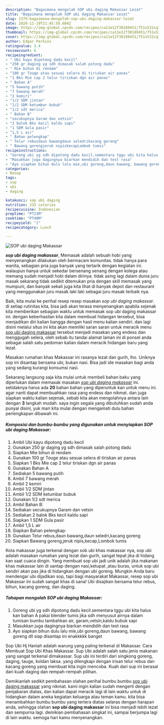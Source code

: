 ```yaml
---
description: "Bagaimana mengolah SOP ubi daging Makassar Lezat"
title: "Bagaimana mengolah SOP ubi daging Makassar Lezat"
slug: 2379-bagaimana-mengolah-sop-ubi-daging-makassar-lezat
date: 2020-11-19T21:45:59.684Z
image: https://img-global.cpcdn.com/recipes/ca11e12f38189451/751x532cq70/sop-ubi-daging-makassar-foto-resep-utama.jpg
thumbnail: https://img-global.cpcdn.com/recipes/ca11e12f38189451/751x532cq70/sop-ubi-daging-makassar-foto-resep-utama.jpg
cover: https://img-global.cpcdn.com/recipes/ca11e12f38189451/751x532cq70/sop-ubi-daging-makassar-foto-resep-utama.jpg
author: Edgar Perkins
ratingvalue: 3.4
reviewcount: 6
recipeingredient:
- " Ubi kayu dipotong dadu kecil"
- "250 gr daging yg sdh dimasak salah potong dadu"
- " Mie bihun di rendam"
- "100 gr Touge atau sesuai selera di tiriskan air panas"
- "1 Bks Mie cap 2 telur tiriskan dgn air panas"
- " Bahan A"
- "5 bawang putih"
- "7 bawang merah"
- "2 kemiri"
- "1/2 SDM jintan"
- "1/2 SDM ketumbar bubuk"
- "1/2 sdt merica"
- " Bahan B"
- "secukupnya Garam dan vetsin"
- "2 balok Bks kecil kaldu sapi"
- "1 SDM Gula pasir"
- "1,5 L air"
- " Bahan pelengkap"
- " Telur rebusdaun bawangdaun seledrikacang goreng"
- " Bawang gorengjeruk nipiskecapLombok tumis"
recipeinstructions:
- "Goreng ubi yg sdh dipotong dadu kecil.sementara tggu ubi kita halus kan bahan A pakai blender tumis jika sdh menyusut airnya dalam tumisan bumbu tambahkan air, garam,vetsin,kaldu bubuk sapi"
- "Masukkan juga dagingnya biarkan mendidih dan test rasa"
- "Ayo siapkan bihun dulu lalu mie,ubi goreng,daun bawang, bawang goreng dll siap disantap ini enakkkkk banget"
categories:
- Resep
tags:
- sop
- ubi
- daging

katakunci: sop ubi daging 
nutrition: 233 calories
recipecuisine: Indonesian
preptime: "PT23M"
cooktime: "PT40M"
recipeyield: "1"
recipecategory: Lunch

---
```



![SOP ubi daging Makassar](https://img-global.cpcdn.com/recipes/ca11e12f38189451/751x532cq70/sop-ubi-daging-makassar-foto-resep-utama.jpg)

<b><i>sop ubi daging makassar</i></b>, Memasak adalah sebuah hobi yang menyenangkan dilakukan oleh bermacam komunitas. tidak hanya para wanita, sebagian pria juga banyak yang tertarik dengan kegiatan ini. walaupun hanya untuk sekedar bersenang senang dengan kolega atau memang sudah menjadi hobi dalam dirinya. tidak asing lagi dalam dunia juru masak sekarang tidak sedikit ditemukan pria dengan skill memasak yang mumpuni, dan banyak sekali juga kita lihat di banyak depot dan restaurant yang menggunakan juru masak laki laki sebagai juru masak terbaik nya.

Baik, kita mulai ke perihal resep resep masakan <i>sop ubi daging makassar</i>. di setiap rutinitas kita, bisa jadi akan terasa menyenangkan apabila sejenak kita memberikan sebagian waktu untuk memasak sop ubi daging makassar ini. dengan keberhasilan kita dalam membuat hidangan tersebut, bisa menjadikan diri kalian bangga dengan hasil menu kalian sendiri. dan lagi disini melalui situs ini kita akan memiliki saran saran untuk meracik menu <u>sop ubi daging makassar</u> tersebut menjadi masakan yang endess dan menggugah selera, oleh sebab itu tandai alamat laman ini di ponsel anda sebagai salah satu pedoman kalian dalam meracik hidangan baru yang lezat.

Masakan rumahan khas Makassar ini rasanya lezat dan gurih, lho. Uniknya sop ini disantap bersama ubi, bukan nasi. Bisa jadi ide masakan bagi anda yang sedang kurangi konsumsi nasi.


Sekarang langsung saja kita mulai untuk membeli bahan baku yang diperlukan dalam memasak masakan <u><i>sop ubi daging makassar</i></u> ini. setidaknya harus ada <b>20</b> bahan bahan yang diperuntuk kan untuk menu ini. agar nanti dapat membuahkan rasa yang endess dan nikmat. dan juga siapkan waktu kalian sejenak, sebab kita akan mengolahnya antara lain dengan <b>3</b> langkah mudah. saya ingin segala yang dibutuhkan sudah anda punyai disini, yuk mari kita mulai dengan mengamati dulu bahan perlengkapan dibawah ini.

<!--inarticleads1-->

##### Komposisi dan bumbu-bumbu yang digunakan untuk menyiapkan SOP ubi daging Makassar:

1. Ambil  Ubi kayu dipotong dadu kecil
1. Gunakan 250 gr daging yg sdh dimasak salah potong dadu
1. Siapkan  Mie bihun di rendam
1. Gunakan 100 gr Touge atau sesuai selera di tiriskan air panas
1. Siapkan 1 Bks Mie cap 2 telur tiriskan dgn air panas
1. Gunakan  Bahan A
1. Sediakan 5 bawang putih
1. Ambil 7 bawang merah
1. Ambil 2 kemiri
1. Ambil 1/2 SDM jintan
1. Ambil 1/2 SDM ketumbar bubuk
1. Gunakan 1/2 sdt merica
1. Ambil  Bahan B:
1. Sediakan secukupnya Garam dan vetsin
1. Sediakan 2 balok Bks kecil kaldu sapi
1. Siapkan 1 SDM Gula pasir
1. Ambil 1,5 L air
1. Siapkan  Bahan pelengkap:
1. Gunakan  Telur rebus,daun bawang,daun seledri,kacang goreng
1. Siapkan  Bawang goreng,jeruk nipis,kecap,Lombok tumis


Kota makassar juga terkenal dengan sob ubi khas makassar nya, sop ubi adalah masakan rumahan yang lezat dan gurih, sangat tepat jika di hidang kan saat cuaca dingin. Yang membuat sop ubi jadi unik adalah jika makanan khas makassar lain di santap dengan nasi,ketupat ,atau buras, untuk sop ubi sendiri akan pas jika di hidangkan dengan ubi goreng. Mungkin Anda baru mendengar ubi dijadikan sop, tapi bagi masyarakat Makassar, resep sop ubi Makassar ini sudah sangat khas di sana! Ubi disajikan bersama telur rebus, bihun, kacang goreng, dan daging. 

<!--inarticleads2-->

##### Tahapan mengolah SOP ubi daging Makassar:

1. Goreng ubi yg sdh dipotong dadu kecil.sementara tggu ubi kita halus kan bahan A pakai blender tumis jika sdh menyusut airnya dalam tumisan bumbu tambahkan air, garam,vetsin,kaldu bubuk sapi
1. Masukkan juga dagingnya biarkan mendidih dan test rasa
1. Ayo siapkan bihun dulu lalu mie,ubi goreng,daun bawang, bawang goreng dll siap disantap ini enakkkkk banget


Sop Ubi Hj Haniah adalah warung yang paling terkenal di Makassar. Cara Membuat Sop Ubi Khas Makassar. Sup Ubi adalah salah satu jenis makanan yang sangat terkenal dimakassar. Sup ubi ini terdiri dari singkong goreng, daging, tauge, koldan laksa. yang dilengkapi dengan irisan telur rebus dan kacang goreng yang membuat kita ingin mencoba. Kuah dari sup ini berasal dari kuah daging dan rempah-rempah pilihan. 

Demikianlah sedikit pembahasan olahan perihal bumbu bumbu <u>sop ubi daging makassar</u> yang nikmat. kami ingin kalian sudah mengerti dengan penjabaran diatas, dan kalian dapat meracik lagi di lain waktu untuk di hidangkan dalam aneka kegiatan keluarga atau teman kamu. kita bisa menambahkan bumbu bumbu yang tertera diatas selaras dengan harapan anda, sehingga olahan <b>sop ubi daging makassar</b> ini bisa menjadi lebih lezat dan sempurna lagi. demikian pembahasan singkat ini, sampai berjumpa lagi di lain waktu. semoga hari kamu menyenangkan.
